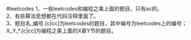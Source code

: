 #leetcodes
1、一些leetcodes和编程之美上面的题目，只有ac的。  
2、有些算法思想都在代码注释里面了。  
3、题目名_编号.[c|cc]为leetcodes的题目，其中编号为leetcodes上的编号；X_Y_*.[c|cc]为编程之美上面的X章Y节的题目。  
